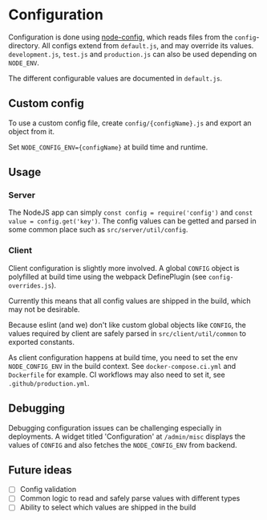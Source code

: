 # Configuration

Configuration is done using [node-config](https://github.com/node-config), which reads files from the `config`-directory.
All configs extend from `default.js`, and may override its values.
`development.js`, `test.js` and `production.js` can also be used depending on `NODE_ENV`.

The different configurable values are documented in `default.js`.

## Custom config

To use a custom config file, create `config/{configName}.js` and export an object from it.

Set `NODE_CONFIG_ENV={configName}` at build time and runtime.

## Usage

### Server

The NodeJS app can simply `const config = require('config')`
and `const value = config.get('key')`. The config values can be getted and parsed in some common place such as `src/server/util/config`.

### Client

Client configuration is slightly more involved.
A global `CONFIG` object is polyfilled at build time using the webpack DefinePlugin (see `config-overrides.js`).

Currently this means that all config values are shipped in the build, which may not be desirable.

Because eslint (and we) don't like custom global objects like `CONFIG`, the values required by client are safely parsed in `src/client/util/common` to exported constants.

As client configuration happens at build time, you need to set the env `NODE_CONFIG_ENV` in the build context. See `docker-compose.ci.yml` and `Dockerfile` for example.
CI workflows may also need to set it, see `.github/production.yml`.

## Debugging

Debugging configuration issues can be challenging especially in deployments.
A widget titled 'Configuration' at `/admin/misc` displays the values of `CONFIG` and also fetches the `NODE_CONFIG_ENV` from backend.

## Future ideas

- [ ] Config validation
- [ ] Common logic to read and safely parse values with different types
- [ ] Ability to select which values are shipped in the build
